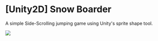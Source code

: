 # [Unity2D] Snow Boarder

A simple Side-Scrolling jumping game using Unity's sprite shape tool.

![](https://github.com/gerardbaholli/Unity2D-Snow-Boarder-Udemy/blob/main/Recordings/movie.gif)
